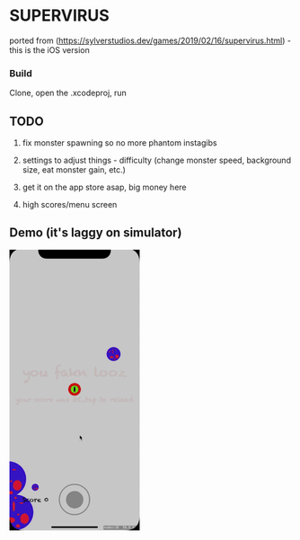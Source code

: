 # SUPERVIRUS

ported from (https://sylverstudios.dev/games/2019/02/16/supervirus.html) - this is the iOS version

### Build
Clone, open the .xcodeproj, run

## TODO

1. fix monster spawning so no more phantom instagibs

2. settings to adjust things - difficulty (change monster speed, background size, eat monster gain, etc.)

3. get it on the app store asap, big money here

4. high scores/menu screen

## Demo (it's laggy on simulator)


![demo](demo.gif)


